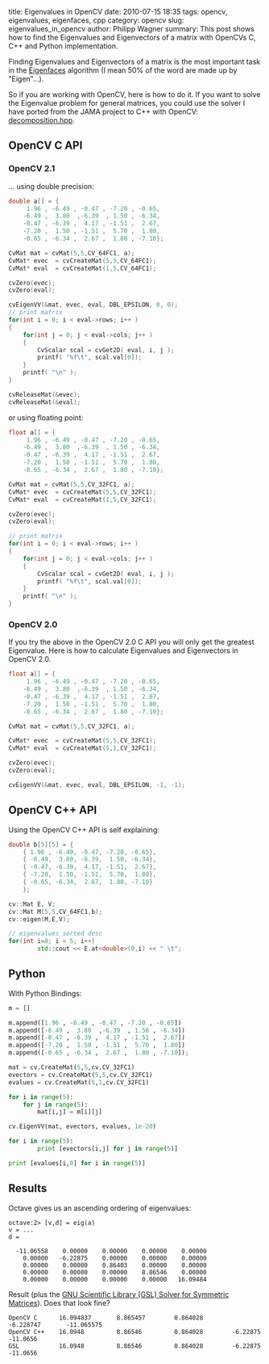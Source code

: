 title: Eigenvalues in OpenCV
date: 2010-07-15 18:35
tags: opencv, eigenvalues, eigenfaces, cpp
category: opencv
slug: eigenvalues_in_opencv
author: Philipp Wagner
summary: This post shows how to find the Eigenvalues and Eigenvectors of a matrix with OpenCVs C, C++ and Python implementation.

Finding Eigenvalues and Eigenvectors of a matrix is the most important task in the  [Eigenfaces](http://en.wikipedia.org/wiki/Eigenfaces) algorithm (I mean 50% of the word are made up by "Eigen"...). 

So if you are working with OpenCV, here is how to do it. If you want to solve the Eigenvalue problem for general matrices, you could use the solver I have ported from the JAMA project to C++ with 
OpenCV: [decomposition.hpp](https://github.com/bytefish/opencv/blob/master/lda/include/decomposition.hpp).

## OpenCV C API ##

### OpenCV 2.1 ###

... using double precision:

```c
double a[] = {
     1.96 , -6.49 , -0.47 , -7.20 , -0.65,
    -6.49 ,  3.80  ,-6.39  , 1.50 , -6.34,
    -0.47 , -6.39 ,  4.17 , -1.51 ,  2.67,
    -7.20 ,  1.50 , -1.51 ,  5.70 ,  1.80,
    -0.65 , -6.34 ,  2.67 ,  1.80 , -7.10};

CvMat mat = cvMat(5,5,CV_64FC1, a);
CvMat* evec  = cvCreateMat(5,5,CV_64FC1);
CvMat* eval  = cvCreateMat(1,5,CV_64FC1);

cvZero(evec);
cvZero(eval);

cvEigenVV(&mat, evec, eval, DBL_EPSILON, 0, 0);
// print matrix
for(int i = 0; i < eval->rows; i++ )
{
    for(int j = 0; j < eval->cols; j++ )
    {
        CvScalar scal = cvGet2D( eval, i, j );
        printf( "%f\t", scal.val[0]);
    }
    printf( "\n" );
}

cvReleaseMat(&evec);
cvReleaseMat(&eval);
```

or using floating point:

```cpp
float a[] = {
     1.96 , -6.49 , -0.47 , -7.20 , -0.65,
    -6.49 ,  3.80  ,-6.39  , 1.50 , -6.34,
    -0.47 , -6.39 ,  4.17 , -1.51 ,  2.67,
    -7.20 ,  1.50 , -1.51 ,  5.70 ,  1.80,
    -0.65 , -6.34 ,  2.67 ,  1.80 , -7.10};

CvMat mat = cvMat(5,5,CV_32FC1, a);
CvMat* evec  = cvCreateMat(5,5,CV_32FC1);
CvMat* eval  = cvCreateMat(1,5,CV_32FC1);

cvZero(evec);
cvZero(eval);

// print matrix
for(int i = 0; i < eval->rows; i++ )
{
    for(int j = 0; j < eval->cols; j++ )
    {
        CvScalar scal = cvGet2D( eval, i, j );
        printf( "%f\t", scal.val[0]);
    }
    printf( "\n" );
}
```

### OpenCV 2.0 ###

If you try the above in the OpenCV 2.0 C API you will only get the greatest Eigenvalue. Here is how to calculate Eigenvalues and Eigenvectors in OpenCV 2.0.

```c
float a[] = {
     1.96 , -6.49 , -0.47 , -7.20 , -0.65,
    -6.49 ,  3.80  ,-6.39  , 1.50 , -6.34,
    -0.47 , -6.39 ,  4.17 , -1.51 ,  2.67,
    -7.20 ,  1.50 , -1.51 ,  5.70 ,  1.80,
    -0.65 , -6.34 ,  2.67 ,  1.80 , -7.10};

CvMat mat = cvMat(5,5,CV_32FC1, a);

CvMat* evec  = cvCreateMat(5,5,CV_32FC1);
CvMat* eval  = cvCreateMat(5,1,CV_32FC1);

cvZero(evec);
cvZero(eval);

cvEigenVV(&mat, evec, eval, DBL_EPSILON, -1, -1);
```

## OpenCV C++ API ##

Using the OpenCV C++ API is self explaining:

```cpp
double b[5][5] = {
	{ 1.96 , -6.49, -0.47, -7.20, -0.65},
	{ -6.49,  3.80, -6.39,  1.50, -6.34},
	{ -0.47, -6.39,  4.17, -1.51,  2.67},
	{ -7.20,  1.50, -1.51,  5.70,  1.80},
	{ -0.65, -6.34,  2.67,  1.80, -7.10}
	};

cv::Mat E, V;
cv::Mat M(5,5,CV_64FC1,b);
cv::eigen(M,E,V);

// eigenvalues sorted desc
for(int i=0; i < 5; i++)
		std::cout << E.at<double>(0,i) << " \t";
```

## Python ##
With Python Bindings:

```python
m = []

m.append([1.96 , -6.49 , -0.47 , -7.20 , -0.65])
m.append([-6.49 ,  3.80  ,-6.39  , 1.50 , -6.34])
m.append([-0.47 , -6.39 ,  4.17 , -1.51 ,  2.67])
m.append([-7.20 ,  1.50 , -1.51 ,  5.70 ,  1.80])
m.append([-0.65 , -6.34 ,  2.67 ,  1.80 , -7.10]);

mat = cv.CreateMat(5,5,cv.CV_32FC1)
evectors = cv.CreateMat(5,5,cv.CV_32FC1)
evalues = cv.CreateMat(5,1,cv.CV_32FC1)

for i in range(5):
	for j in range(5):
		mat[i,j] = m[i][j]

cv.EigenVV(mat, evectors, evalues, 1e-20)

for i in range(5):
		print [evectors[i,j] for j in range(5)]

print [evalues[i,0] for i in range(5)]
```

## Results ##
Octave gives us an ascending ordering of eigenvalues:

```
octave:2> [v,d] = eig(a)
v = ...
d =

  -11.06558    0.00000    0.00000    0.00000    0.00000
    0.00000   -6.22875    0.00000    0.00000    0.00000
    0.00000    0.00000    0.86403    0.00000    0.00000
    0.00000    0.00000    0.00000    8.86546    0.00000
    0.00000    0.00000    0.00000    0.00000   16.09484
```

Result (plus the [GNU Scientific Library (GSL) Solver for Symmetric Matrices](http://www.gnu.org/software/gsl/manual/html_node/Eigenvalue-and-Eigenvector-Examples.html)). Does that look fine?

```
OpenCV C      16.094837       8.865457        0.864028        -6.228747       -11.065575
OpenCV C++    16.0948         8.86546         0.864028        -6.22875        -11.0656 
GSL           16.0948         8.86546         0.864028        -6.22875        -11.0656 
```
